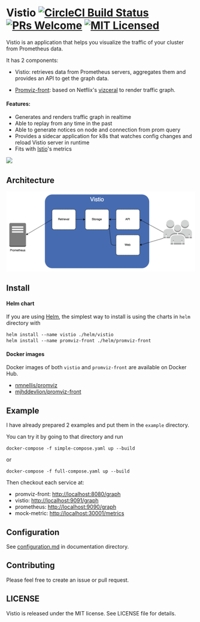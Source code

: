 # Vistio [![CircleCI Build Status](https://circleci.com/gh/nmnellis/vistio.svg?style=shield)](https://circleci.com/gh/nmnellis/vistio) [![PRs Welcome](https://img.shields.io/badge/PRs-welcome-brightgreen.svg?style=flat)](http://makeapullrequest.com) [![MIT Licensed](https://img.shields.io/badge/license-MIT-blue.svg)](https://github.com/nmnellis/vistio/blob/master/LICENSE)


Vistio is an application that helps you visualize the traffic of your cluster from Prometheus data.

It has 2 components:

- Vistio: retrieves data from Prometheus servers, aggregates them and provides an API to get the graph data.

- [Promviz-front](https://github.com/mjhd-devlion/promviz-front): based on Netflix's [vizceral](https://github.com/Netflix/vizceral) to render traffic graph.

#### Features:
- Generates and renders traffic graph in realtime
- Able to replay from any time in the past
- Able to generate notices on node and connection from prom query
- Provides a sidecar application for k8s that watches config changes and reload Vistio server in runtime
- Fits with [Istio](https://istio.io)'s metrics

![](https://github.com/nmnellis/vistio/blob/master/documentation/sample_filter.png)

## Architecture

![](https://github.com/nmnellis/vistio/blob/master/documentation/architecture.png)

## Install

#### Helm chart

If you are using [Helm](https://helm.sh), the simplest way to install is using the charts in `helm` directory with

```
helm install --name vistio ./helm/vistio
helm install --name promviz-front ./helm/promviz-front
```

#### Docker images

Docker images of both `vistio` and `promviz-front` are available on Docker Hub.

- [nmnellis/promviz](https://hub.docker.com/r/nmnellis/vistio)
- [mjhddevlion/promviz-front](https://hub.docker.com/r/mjhddevlion/promviz-front)

## Example

I have already prepared 2 examples and put them in the `example` directory.

You can try it by going to that directory and run

```
docker-compose -f simple-compose.yaml up --build
```

or

```
docker-compose -f full-compose.yaml up --build
```

Then checkout each service at:
- promviz-front: [http://localhost:8080/graph](http://localhost:8080/)
- vistio: [http://localhost:9091/graph](http://localhost:9091/graph)
- prometheus: [http://localhost:9090/graph](http://localhost:9090/graph)
- mock-metric: [http://localhost:30001/metrics](http://localhost:30001/metrics)

## Configuration

See [configuration.md](https://github.com/nmnellis/vistio/blob/master/documentation/configuration.md) in documentation directory.

## Contributing

Please feel free to create an issue or pull request.

## LICENSE

Vistio is released under the MIT license. See LICENSE file for details.
